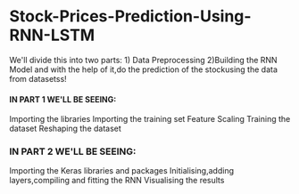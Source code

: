 # Stock-Prices-Prediction-Using-RNN-LSTM
We'll divide this into two parts: 1) Data Preprocessing 2)Building the RNN Model and with the help of it,do the prediction of the stockusing the data from datasetss!

#### IN PART 1 WE'LL BE SEEING:

Importing the libraries
Importing the training set
Feature Scaling
Training the dataset
Reshaping the dataset

### IN PART 2 WE'LL BE SEEING:

Importing the Keras libraries and packages
Initialising,adding layers,compiling and fitting the RNN
Visualising the results
